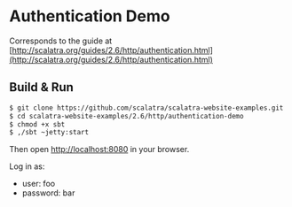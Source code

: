 # Authentication Demo #

Corresponds to the guide at [http://scalatra.org/guides/2.6/http/authentication.html](http://scalatra.org/guides/2.6/http/authentication.html)


## Build & Run ##

```sh
$ git clone https://github.com/scalatra/scalatra-website-examples.git
$ cd scalatra-website-examples/2.6/http/authentication-demo
$ chmod +x sbt
$ ,/sbt ~jetty:start
```

Then open [http://localhost:8080](http://localhost:8080) in your browser.

Log in as:

- user: foo
- password: bar
